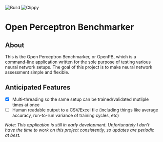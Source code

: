 ![Build](https://github.com/dakatk/rust-nn-cli/workflows/Build/badge.svg?branch=master) ![Clippy](https://github.com/dakatk/rust-nn-cli/workflows/Clippy/badge.svg?branch=master)

# Open Perceptron Benchmarker

## About 

This is the Open Perceptron Benchmarker, or OpenPB, which is a command-line application written for the sole purpose of testing various neural network setups. The goal of this project is to make neural network assessment simple and flexible. 

## Anticipated Features

 - [x] Multi-threading so the same setup can be trained/validated mutliple times at once
 - [ ] Human readable output to a CSV/Excel file (including things like average accuracy, run-to-run variance of training cycles, etc)

*Note: This application is still in early development. Unfortunately I don't have the time to work on this project consistently, so updates are periodic at best.*
